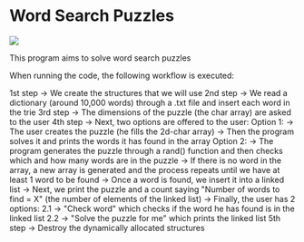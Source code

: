 # Word Search Puzzles

![](https://github.com/victordacamino/Word-Search-Puzzles/blob/master/demo.gif)

This program aims to solve word search puzzles

When running the code, the following workflow is executed:

1st step -> We create the structures that we will use
2nd step -> We read a dictionary (around 10,000 words) through a .txt file and insert each word in the trie
3rd step -> The dimensions of the puzzle (the char array) are asked to the user
4th step -> Next, two options are offered to the user:
    Option 1:
        -> The user creates the puzzle (he fills the 2d-char array)
        -> Then the program solves it and prints the words it has found in the array
    Option 2:
        -> The program generates the puzzle through a rand() function and then checks which and how many words are in the puzzle
        -> If there is no word in the array, a new array is generated and the process repeats until we have at least 1 word to be found
        -> Once a word is found, we insert it into a linked list
        -> Next, we print the puzzle and a count saying "Number of words to find = X" (the number of elements of the linked list)
        -> Finally, the user has 2 options:
            2.1 -> "Check word" which checks if the word he has found is in the linked list
            2.2 -> "Solve the puzzle for me" which prints the linked list
5th step -> Destroy the dynamically allocated structures
